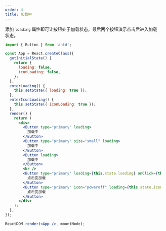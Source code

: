```yaml
---
order: 4
title: 加载中
---
```


添加 `loading` 属性即可让按钮处于加载状态，最后两个按钮演示点击后进入加载状态。

````jsx
import { Button } from 'antd';

const App = React.createClass({
  getInitialState() {
    return {
      loading: false,
      iconLoading: false,
    };
  },
  enterLoading() {
    this.setState({ loading: true });
  },
  enterIconLoading() {
    this.setState({ iconLoading: true });
  },
  render() {
    return (
      <div>
        <Button type="primary" loading>
          加载中
        </Button>
        <Button type="primary" size="small" loading>
          加载中
        </Button>
        <Button loading>
          加载中
        </Button>
        <br />
        <Button type="primary" loading={this.state.loading} onClick={this.enterLoading}>
          点击变加载
        </Button>
        <Button type="primary" icon="poweroff" loading={this.state.iconLoading} onClick={this.enterIconLoading}>
          点击变加载
        </Button>
      </div>
    );
  },
});

ReactDOM.render(<App />, mountNode);
````

<style>
#components-button-demo-loading .ant-btn {
  margin-right: 8px;
  margin-bottom: 12px;
}
</style>
